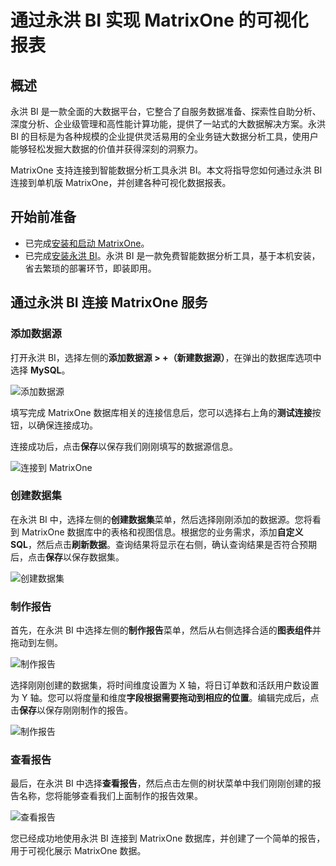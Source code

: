 # 通过永洪 BI 实现 MatrixOne 的可视化报表

## 概述

永洪 BI 是一款全面的大数据平台，它整合了自服务数据准备、探索性自助分析、深度分析、企业级管理和高性能计算功能，提供了一站式的大数据解决方案。永洪 BI 的目标是为各种规模的企业提供灵活易用的全业务链大数据分析工具，使用户能够轻松发掘大数据的价值并获得深刻的洞察力。

MatrixOne 支持连接到智能数据分析工具永洪 BI。本文将指导您如何通过永洪 BI 连接到单机版 MatrixOne，并创建各种可视化数据报表。

## 开始前准备

- 已完成[安装和启动 MatrixOne](../../../Get-Started/install-standalone-matrixone.md)。
- 已完成[安装永洪 BI](https://www.yonghongtech.com/cp/desktop/)。永洪 BI 是一款免费智能数据分析工具，基于本机安装，省去繁琐的部署环节，即装即用。

## 通过永洪 BI 连接 MatrixOne 服务

### 添加数据源

打开永洪 BI，选择左侧的**添加数据源 > +（新建数据源）**，在弹出的数据库选项中选择 **MySQL**。

![添加数据源](https://community-shared-data-1308875761.cos.ap-beijing.myqcloud.com/artwork/docs/develop/bi-connection/yonghong/yonghong_add_connect.png)

填写完成 MatrixOne 数据库相关的连接信息后，您可以选择右上角的**测试连接**按钮，以确保连接成功。

连接成功后，点击**保存**以保存我们刚刚填写的数据源信息。

![连接到 MatrixOne](https://community-shared-data-1308875761.cos.ap-beijing.myqcloud.com/artwork/docs/develop/bi-connection/yonghong/yonghong_connect.png)

### 创建数据集

在永洪 BI 中，选择左侧的**创建数据集**菜单，然后选择刚刚添加的数据源。您将看到 MatrixOne 数据库中的表格和视图信息。根据您的业务需求，添加**自定义 SQL**，然后点击**刷新数据**。查询结果将显示在右侧，确认查询结果是否符合预期后，点击**保存**以保存数据集。

![创建数据集](https://community-shared-data-1308875761.cos.ap-beijing.myqcloud.com/artwork/docs/develop/bi-connection/yonghong/yonghong_dataset.png)

### 制作报告

首先，在永洪 BI 中选择左侧的**制作报告**菜单，然后从右侧选择合适的**图表组件**并拖动到左侧。

![制作报告](https://community-shared-data-1308875761.cos.ap-beijing.myqcloud.com/artwork/docs/develop/bi-connection/yonghong/yonghong_panel_add.png)

选择刚刚创建的数据集，将时间维度设置为 X 轴，将日订单数和活跃用户数设置为 Y 轴。您可以将度量和维度**字段根据需要拖动到相应的位置**。编辑完成后，点击**保存**以保存刚刚制作的报告。

![制作报告](https://community-shared-data-1308875761.cos.ap-beijing.myqcloud.com/artwork/docs/develop/bi-connection/yonghong/yonghong_report.png)

### 查看报告

最后，在永洪 BI 中选择**查看报告**，然后点击左侧的树状菜单中我们刚刚创建的报告名称，您将能够查看我们上面制作的报告效果。

![查看报告](https://community-shared-data-1308875761.cos.ap-beijing.myqcloud.com/artwork/docs/develop/bi-connection/yonghong/yonghong_result.png)

您已经成功地使用永洪 BI 连接到 MatrixOne 数据库，并创建了一个简单的报告，用于可视化展示 MatrixOne 数据。
